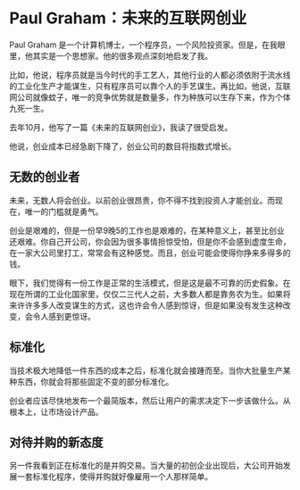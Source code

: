 # Paul Graham：未来的互联网创业


Paul Graham 是一个计算机博士，一个程序员，一个风险投资家。但是，在我眼里，他其实是一个思想家。他的很多观点深刻地启发了我。

比如，他说，程序员就是当今时代的手工艺人，其他行业的人都必须依附于流水线的工业化生产才能谋生，只有程序员可以靠个人的手艺谋生。再比如，他说，互联网公司就像蚊子，唯一的竞争优势就是数量多，作为种族可以生存下来，作为个体九死一生。

去年10月，他写了一篇《未来的互联网创业》，我读了很受启发。

他说，创业成本已经急剧下降了，创业公司的数目将指数式增长。

## 无数的创业者

未来，无数人将会创业。以前创业很昂贵，你不得不找到投资人才能创业。而现在，唯一的门槛就是勇气。

创业是艰难的，但是一份早9晚5的工作也是艰难的，在某种意义上，甚至比创业还艰难。你自己开公司，你会因为很多事情担惊受怕，但是你不会感到虚度生命，在一家大公司里打工，常常会有这种感觉。而且，创业可能会使得你挣来多得多的钱。

眼下，我们觉得有一份工作是正常的生活模式，但是这是最不可靠的历史假象。在现在所谓的工业化国家里，仅仅二三代人之前，大多数人都是靠务农为生。如果将来许许多多人改变谋生的方式，这也许会令人感到惊讶，但是如果没有发生这种改变，会令人感到更惊讶。

## 标准化

当技术极大地降低一件东西的成本之后，标准化就会接踵而至。当你大批量生产某种东西，你就会将那些固定不变的部分标准化。

创业者应该尽快地发布一个最简版本，然后让用户的需求决定下一步该做什么。从根本上，让市场设计产品。

## 对待并购的新态度

另一件我看到正在标准化的是并购交易。当大量的初创企业出现后，大公司开始发展一套标准化程序，使得并购就好像雇用一个人那样简单。


